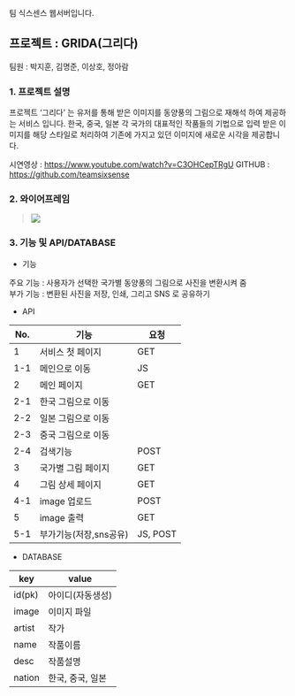 팀 식스센스 웹서버입니다.

## 프로젝트 : GRIDA(그리다)
팀원 : 박지훈, 김명준, 이상호, 정아람

### 1. 프로젝트 설명
    
프로젝트 ‘그리다’ 는 유저를 통해 받은 이미지를 동양풍의 그림으로 재해석 하여 제공하는 서비스 입니다. 한국, 중국, 일본 각 국가의 대표적인 작품들의 기법으로 입력 받은 이미지를 해당 스타일로 처리하여 기존에 가지고 있던 이미지에 새로운 시각을 제공합니다.

시연영상 : https://www.youtube.com/watch?v=C3OHCepTRgU
GITHUB : https://github.com/teamsixsense
    
### 2. 와이어프레임
> ![](https://images.velog.io/images/grolar812/post/adf5b4d8-4ba8-49f0-a3fc-022dfc10d3d9/image.png)

### 3. 기능 및 API/DATABASE

- 기능 

주요 기능 : 사용자가 선택한 국가별 동양풍의 그림으로 사진을 변환시켜 줌    
부가 기능 : 변환된 사진을 저장, 인쇄, 그리고 SNS 로 공유하기

- API

| No. | 기능                   | 요청     |
|-----|------------------------|----------|
| 1   | 서비스 첫 페이지       | GET      |
| 1-1 | 메인으로 이동          | JS       |
| 2   | 메인 페이지            | GET      |
| 2-1 | 한국 그림으로 이동     |          |
| 2-2 | 일본 그림으로 이동     |          |
| 2-3 | 중국 그림으로 이동     |          |
| 2-4 | 검색기능               | POST     |
| 3   | 국가별 그림 페이지     | GET      |
| 4   | 그림 상세 페이지       | GET      |
| 4-1 | image 업로드           | POST     |
| 5   | image 출력             | GET      |
| 5-1 | 부가기능(저장,sns공유) | JS, POST |

- DATABASE


| key    | value            |
|--------|------------------|
| id(pk) | 아이디(자동생성) |
| image  | 이미지 파일      |
| artist | 작가             |
| name   | 작품이름         |
| desc   | 작품설명         |
| nation | 한국, 중국, 일본 |
